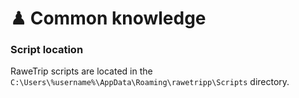 # ♟ Common knowledge

### Script location

RaweTrip scripts are located in the `C:\Users\%username%\AppData\Roaming\rawetripp\Scripts` directory.
